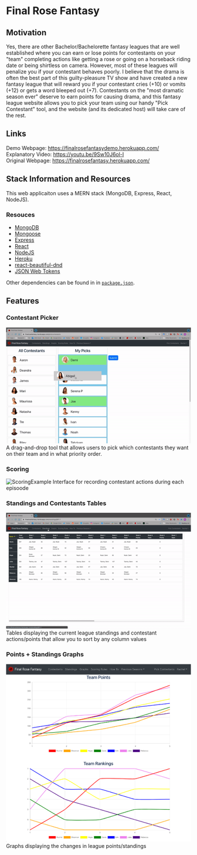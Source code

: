 # Final Rose Fantasy 

## Motivation
Yes, there are other Bachelor/Bachelorette fantasy leagues that are well established where you can earn or lose points for contestants on your "team" completing actions like getting a rose or going on a horseback riding date or being shirtless on camera. However, most of these leagues will penalize you if your contestant behaves poorly. I believe that the drama is often the best part of this guilty-pleasure TV show and have created a new fantasy league that will reward you if your contestant cries (+10) or vomits (+12) or gets a word bleeped out (+7). Contestants on the "most dramatic season ever" deserve to earn points for causing drama, and this fantasy league website allows you to pick your team using our handy "Pick Contestant" tool, and the website (and its dedicated host) will take care of the rest.

## Links
  Demo Webpage: https://finalrosefantasydemo.herokuapp.com/ <br>
  Explanatory Video: https://youtu.be/9Sw10J6ol-I  <br>
  Original Webpage: https://finalrosefantasy.herokuapp.com/  <br>

## Stack Information and Resources
This web applicaiton uses a MERN stack (MongoDB, Express, React, NodeJS).

### Resouces
* [MongoDB](https://www.mongodb.com/)
* [Mongoose](https://www.mongoosejs.com/)
* [Express](https://github.com/expressjs/express)
* [React](https://github.com/facebook/react)
* [NodeJS](https://github.com/nodejs/node)
* [Heroku](https://www.heroku.com/)
* [react-beautiful-dnd](https://github.com/atlassian/react-beautiful-dnd)
* [JSON Web Tokens](https://jwt.io/)

Other dependencies can be found in in [`package.json`](package.json).

## Features

### Contestant Picker
![ContestantPicker](https://github.com/rcorr13/finalrosefantasy/blob/main/public/ContestantPicker.gif)
A drag-and-drop tool that allows users to pick which contestants they want on their team and in what priority order.

### Scoring 
![ScoringExample](https://github.com/rcorr13/finalrosefantasy/blob/main/public/ScoringExample.gif)
Interface for recording contestant actions during each episoode

### Standings and Contestants Tables
![TableSort](https://github.com/rcorr13/finalrosefantasy/blob/main/public/TableSort.gif)
Tables displaying the current league standings and contestant actions/points that allow you to sort by any column values

### Points + Standings Graphs
![StandingsGraph](https://github.com/rcorr13/finalrosefantasy/blob/main/public/StandingsGraph.png)
Graphs displaying the changes in league points/standings
